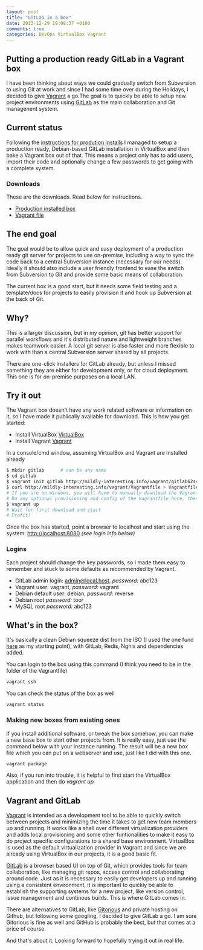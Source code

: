 ```yaml
---
layout: post
title: "GitLab in a box"
date: 2013-12-29 19:08:37 +0100
comments: true
categories: DevOps VirtualBox Vagrant
---
```

## Putting a production ready GitLab in a Vagrant box
I have been thinking about ways we could gradually switch from Subversion to using Git at work and since I had some time over during the Holidays, I decided to give [Vagrant](http://www.vagrantup.com/) a go.The goal is to quickly be able to setup new project environments using [GitLab](http://gitlab.org/) as the main collaboration and Git managenent system.
<!-- more -->
## Current status
Following the [instructions for prodution installs](https://github.com/gitlabhq/gitlabhq/blob/master/doc/install/installation.md) I managed to setup a production ready, Debian-based GitLab installation in VirtualBox and then bake a Vagrant box out of that. This means a project only has to add users, import their code and optionally change a few passwords to get going with a complete system.

### Downloads
These are the downloads. Read below for instructions.

- [Production installed box](http://mildly-interesting.info/vagrant/gitlab62svn.box)
- [Vagrant file](http://mildly-interesting.info/vagrant/Vagrantfile)

## The end goal
The goal would be to allow quick and easy deployment of a production ready git server for projects to use on-premise, including a way to sync the code back to a central Subversion instance (necessary for our needs). Ideally it should also include a user friendly frontend to ease the switch from Subversion to Git and provide some basic means of collaboration. 

The current box is a good start, but it needs some field testing and a template/docs for projects to easily provision it and hook up Subversion at the back of Git.

## Why?
This is a larger discussion, but in my opinion, git has better support for parallel workflows and it's distributed nature and lightweight branches makes teamwork easier. A local git server is also faster and more flexible to work with than a central Subversion server shared by all projects.

There are one-click installers for GitLab already, but unless I missed something they are either for development only, or for cloud deployment. This one is for on-premise purposes on a local LAN.

## Try it out
The Vagrant box doesn't have any work related software or information on it, so I have made it publically available for download. This is how you get started:

* Install VirtualBox [VirtualBox](https://www.virtualbox.org)
* Install Vagrant [Vagrant](http://www.vagrantup.com/)

In a console/cmd window, assuming VirtualBox and Vagrant are installed already
``` bash Downloading and starting the GitLab Vagrant box
$ mkdir gitlab      # can be any name
$ cd gitlab
$ vagrant init gitlab http://mildly-interesting.info/vagrant/gitlab62svn.box
$ curl http://mildly-interesting.info/vagrant/Vagrantfile > Vagrantfile   
# If you are on Windows, you will have to manually download the Vagrant file using a browser.
# Do any optional provisioning and config of the Vagrantfile here, then
$ vagrant up
# Wait for first download and start
# Profit!
```

Once the box has started, point a browser to localhost and start using the system: [http://localhost:8080](http://localhost:8080) 
_(see login info below)_

### Logins
Each project should change the key passwords, so I made them easy to remember and stuck to some defaults as recommended by Vagrant.

* GitLab admin login: admin@local.host, _password:_ abc123 
* Vagrant user: vagrant, _password:_ vagrant
* Debian default user: debian, _password:_ reverse
* Debian root _password:_ toor
* MySQL root _password:_ abc123 

## What's in the box?
It's basically a clean Debian squeeze dist from the ISO (I used the one fund [here](http://virtualboxes.org/images/debian/) as my starting point), with GitLab, Redis, Ngnix and dependencies added.

You can login to the box using this command (I think you need to be in the folder of the Vagrantfile)
``` bash SSH login
vagrant ssh
```

You can check the status of the box as well
``` bash Box status
vagrant status
```

### Making new boxes from existing ones
If you install additional software, or tweak the box somehow, you can make a new base box to start other projects from. It is really easy, just use the command below with your instance running. The result will be a new box file which you can put on a webserver and use, just like I did with this one.
``` bash Package new box from existing instance (running)
vagrant package
```

Also, if you run into trouble, it is helpful to first start the VirtualBox application and then do _vagrant up_


## Vagrant and GitLab
[Vagrant](http://www.vagrantup.com/) is intended as a development tool to be able to quickly switch between projects and minimizing the time it takes to get new team members up and running. It works like a shell over different virtualization providers and adds local provisioning and some other funtionalities to make it easy to do project specific configurations to a shared base environment. VirtualBox is used as the default virtualization provider in Vagrant and since we are already using VirtualBox in our projects, it is a good basic fit.

[GitLab](http://gitlab.org/) is a browser based UI on top of Git, which provides tools for team collaboration, like managing git repos, access control and collaborating around code. Just as it is necessary to easily get developers up and running using a consistent environment, it is important to quickly be able to establish the supporting systems for a new project, like version control, issue management and continous builds. This is where GitLab comes in. 

There are alternatives to GitLab, like [Gitorious](https://gitorious.org/) and private hosting on Github, but following some googling, I decided to give GitLab a go. I am sure Gitorious is fine as well and GitHub is probably the best, but that comes at a price of course.

And that's about it. Looking forward to hopefully trying it out in real life.
